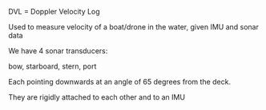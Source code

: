 DVL = Doppler Velocity Log

Used to measure velocity of a boat/drone in the water, given IMU and sonar data



We have 4 sonar transducers:

bow, starboard, stern, port

Each pointing downwards at an angle of 65 degrees from the deck.

They are rigidly attached to each other and to an IMU

